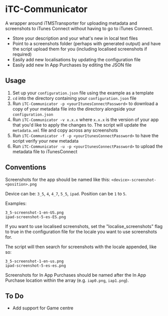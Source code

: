 # iTC-Communicator

A wrapper around iTMSTransporter for uploading metadata and screenshots to iTunes Connect without having to go to iTunes Connect. 

* Store your description and your what's new in local text files
* Point to a screenshots folder (perhaps with generated output) and have the script upload them for you (including localised screenshots if required)
* Easily add new localisations by updating the configuration file
* Easily add new In App Purchases by editing the JSON file

## Usage

1. Set up your `configuration.json` file using the example as a template
1. `cd` into the directory containing your `configuration.json` file
1. Run `iTC-Communicator -p <yourItunesConnectPassword>` to download a copy of your metadata file into the directory alongside your `configuration.json`
2. Run `iTC-Communicator -v x.x.x` where `x.x.x` is the version of your app that you'd like to apply the changes to. The script will update the `metadata.xml` file and copy across any screenshots
3. Run `iTC-Communicator -f -p <yourItunesConnectPassword>` to have the script verify your new metadata
4. Run `iTC-Communicator -u -p <yourItunesConnectPassword>` to upload the metadata file to iTunesConnect

## Conventions

Screenshots for the app should be named like this: `<device>-screenshot-<position>.png`

Device can be: `3_5`, `4`, `4_7`, `5_5`, `ipad`.
Position can be `1` to `5`.

Examples: 

    3_5-screenshot-1-en-US.png
    ipad-screenshot-5-es-ES.png 

If you want to use localised screenshots, set the "localise_screenshots" flag to true in the configuration file for the locale you want to use screenshots for.

The script will then search for screenshots with the locale appended, like so:

    3_5-screenshot-1-en-us.png
    ipad-screenshot-5-es-es.png 

Screenshots for In App Purchases should be named after the In App Purchase location within the array (e.g. `iap0.png`, `iap1.png`).

## To Do

* Add support for Game centre

[iTC]: https://itunesconnect.apple.com/WebObjects/iTunesConnect.woa/ra/ng/resources_page
